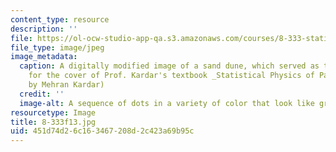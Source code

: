 ```yaml
---
content_type: resource
description: ''
file: https://ol-ocw-studio-app-qa.s3.amazonaws.com/courses/8-333-statistical-mechanics-i-statistical-mechanics-of-particles-fall-2013/451d74d26c163467208d2c423a69b95c_8-333f13.jpg
file_type: image/jpeg
image_metadata:
  caption: A digitally modified image of a sand dune, which served as the inspiration
    for the cover of Prof. Kardar's textbook _Statistical Physics of Particles_. (Image
    by Mehran Kardar)
  credit: ''
  image-alt: A sequence of dots in a variety of color that look like grains of sand.
resourcetype: Image
title: 8-333f13.jpg
uid: 451d74d2-6c16-3467-208d-2c423a69b95c
---
```

